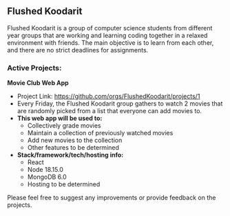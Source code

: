 ## Flushed Koodarit

Flushed Koodarit is a group of computer science students from different year groups that are working and learning coding together in a relaxed environment with friends. The main objective is to learn from each other, and there are no strict deadlines for assignments.

### Active Projects:
**Movie Club Web App**
  - Project Link: https://github.com/orgs/FlushedKoodarit/projects/1
  - Every Friday, the Flushed Koodarit group gathers to watch 2 movies that are randomly picked from a list that everyone can add movies to.
  - **This web app will be used to:**
    - Collectively grade movies
    - Maintain a collection of previously watched movies
    - Add new movies to the collection
    - Other features to be determined
  - **Stack/framework/tech/hosting info:**
    - React
    - Node 18.15.0
    - MongoDB 6.0
    - Hosting to be determined

Please feel free to suggest any improvements or provide feedback on the projects.
